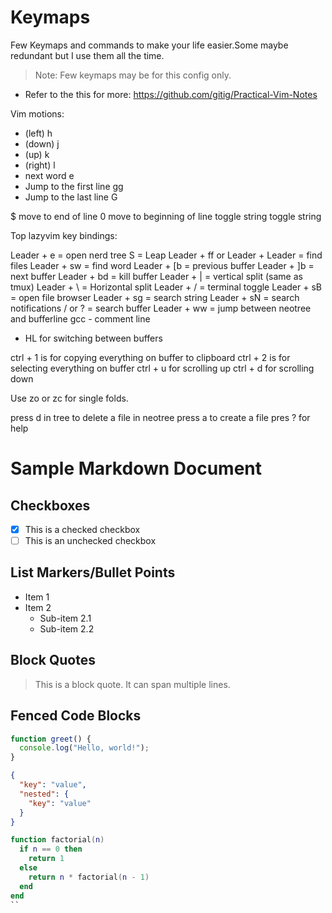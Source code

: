# Keymaps

Few Keymaps and commands to make your life easier.Some maybe redundant but I use
them all the time.

> Note: Few keymaps may be for this config only.

- Refer to the this for more: https://github.com/gitig/Practical-Vim-Notes

Vim motions:

- (left) h
- (down) j
- (up) k
- (right) l
- next word e
- Jump to the first line gg
- Jump to the last line G

$ move to end of line
0 move to beginning of line
<C-A> toggle string
<C-X> toggle string

Top lazyvim key bindings:

Leader + e = open nerd tree
S = Leap
Leader + ff or Leader + Leader = find files
Leader + sw = find word
Leader + [b = previous buffer
Leader + ]b = next buffer
Leader + bd = kill buffer
Leader + | = vertical split (same as tmux)
Leader + \ = Horizontal split
Leader + / = terminal toggle
Leader + sB = open file browser
Leader + sg = search string
Leader + sN = search notifications
/ or ? = search buffer
Leader + ww = jump between neotree and bufferline
gcc - comment line

- HL for switching between buffers

ctrl + 1 is for copying everything on buffer to clipboard
ctrl + 2 is for selecting everything on buffer
ctrl + u for scrolling up
ctrl + d for scrolling down

Use zo or zc for single folds.

press d in tree to delete a file in neotree
press a to create a file
pres ? for help

# Sample Markdown Document

## Checkboxes

- [x] This is a checked checkbox
- [ ] This is an unchecked checkbox

## List Markers/Bullet Points

- Item 1
- Item 2
  - Sub-item 2.1
  - Sub-item 2.2

## Block Quotes

> This is a block quote.
> It can span multiple lines.

## Fenced Code Blocks

```javascript
function greet() {
  console.log("Hello, world!");
}
```

```json
{
  "key": "value",
  "nested": {
    "key": "value"
  }
}
```

```lua
function factorial(n)
  if n == 0 then
    return 1
  else
    return n * factorial(n - 1)
  end
end
``
```

